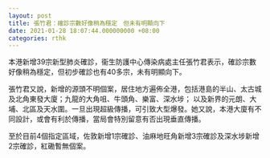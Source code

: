```yaml
---
layout: post
title: 張竹君：確診宗數好像稍為穩定　但未有明顯向下
date: 2021-01-28 18:07:44.000000000 +08:00
categories: rthk
---
```


本港新增39宗新型肺炎確診，衞生防護中心傳染病處主任張竹君表示，確診宗數好像稍為穩定，但初步確診也有40多宗，未有明顯向下。 

張竹君又說，新增的源頭不明個案，居住地方遍佈全港，包括港島的半山、太古城及北角東發大廈；九龍的大角咀、牛頭角、樂富、深水埗； 以及新界的元朗、大埔、北區及天水圍。一旦出現超級傳播，可引致大型爆發。她又說，本港大廈有不同設計，或會有利於傳播，當局會特別留意有否出現垂直傳播。 

至於目前4個指定區域，佐敦新增1宗確診、油麻地旺角新增3宗確診及深水埗新增2宗確診，紅磡暫無個案。
